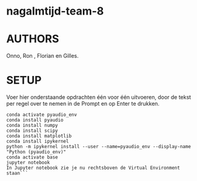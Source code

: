 # nagalmtijd-team-8
# AUTHORS 
Onno, Ron , Florian en Gilles.

# SETUP
Voer hier onderstaande opdrachten één voor één uitvoeren, door de tekst per regel over te nemen in de Prompt en op Enter te drukken.
```conda create -n pyaudio_env python=3.10
conda activate pyaudio_env
conda install pyaudio
conda install numpy
conda install scipy
conda install matplotlib
conda install ipykernel
python -m ipykernel install --user --name=pyaudio_env --display-name "Python (pyaudio_env)"
conda activate base
jupyter notebook
In Jupyter notebook zie je nu rechtsboven de Virtual Environment staan```

